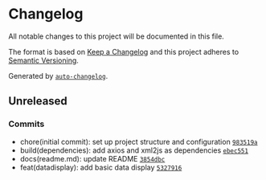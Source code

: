 # Changelog

All notable changes to this project will be documented in this file.

The format is based on [Keep a Changelog](https://keepachangelog.com/en/1.0.0/)
and this project adheres to [Semantic Versioning](https://semver.org/spec/v2.0.0.html).

Generated by [`auto-changelog`](https://github.com/CookPete/auto-changelog).

## Unreleased

### Commits

- chore(initial commit): set up project structure and configuration [`983519a`](https://github.com/joshua-cornett/AstroParse/commit/983519a75cdbc8f0cd71eb200f2e70a94155ad2d)
- build(dependencies): add axios and xml2js as dependencies [`ebec551`](https://github.com/joshua-cornett/AstroParse/commit/ebec551652d037c945b3ccc9a9c3b9ef5b97b6d7)
- docs(readme.md): update README [`3854dbc`](https://github.com/joshua-cornett/AstroParse/commit/3854dbcfd8c066ca4aa9055095634381f2093983)
- feat(datadisplay): add basic data display [`5327916`](https://github.com/joshua-cornett/AstroParse/commit/53279169f19c825ad041560eb24c8bab384c8076)
